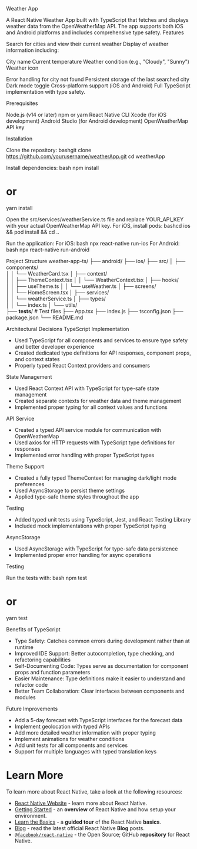 Weather App

A React Native Weather App built with TypeScript that fetches and displays weather data from the OpenWeatherMap API. The app supports both iOS and Android platforms and includes comprehensive type safety.
Features

Search for cities and view their current weather
Display of weather information including:

City name
Current temperature
Weather condition (e.g., "Cloudy", "Sunny")
Weather icon


Error handling for city not found
Persistent storage of the last searched city
Dark mode toggle
Cross-platform support (iOS and Android)
Full TypeScript implementation with type safety.

Prerequisites

Node.js (v14 or later)
npm or yarn
React Native CLI
Xcode (for iOS development)
Android Studio (for Android development)
OpenWeatherMap API key

Installation

Clone the repository:
bashgit clone https://github.com/yourusername/weatherApp.git
cd weatherApp

Install dependencies:
bash npm install
# or
yarn install

Open the src/services/weatherService.ts file and replace YOUR_API_KEY with your actual OpenWeatherMap API key.
For iOS, install pods:
bashcd ios && pod install && cd ..

Run the application:
For iOS:
bash npx react-native run-ios
For Android:
bash npx react-native run-android

Project Structure
weather-app-ts/
├── android/
├── ios/
├── src/
│   ├── components/   
│   │   └── WeatherCard.tsx
│   ├── context/      
│   │   ├── ThemeContext.tsx
│   │   └── WeatherContext.tsx
│   ├── hooks/        
│   │   ├── useTheme.ts
│   │   └── useWeather.ts
│   ├── screens/      
│   │   └── HomeScreen.tsx
│   ├── services/     
│   │   └── weatherService.ts
│   ├── types/       
│   │   └── index.ts
│   └── utils/        
├── __tests__/        # Test files
├── App.tsx
├── index.js
├── tsconfig.json
├── package.json
└── README.md

Architectural Decisions
TypeScript Implementation

- Used TypeScript for all components and services to ensure type safety and better developer experience
- Created dedicated type definitions for API responses, component props, and context states
- Properly typed React Context providers and consumers

State Management

- Used React Context API with TypeScript for type-safe state management
- Created separate contexts for weather data and theme management
- Implemented proper typing for all context values and functions

API Service

- Created a typed API service module for communication with OpenWeatherMap
- Used axios for HTTP requests with TypeScript type definitions for responses
- Implemented error handling with proper TypeScript types

Theme Support

- Created a fully typed ThemeContext for managing dark/light mode preferences
- Used AsyncStorage to persist theme settings
- Applied type-safe theme styles throughout the app

Testing

- Added typed unit tests using TypeScript, Jest, and React Testing Library
- Included mock implementations with proper TypeScript typing

AsyncStorage

- Used AsyncStorage with TypeScript for type-safe data persistence
- Implemented proper error handling for async operations

Testing

Run the tests with:
bash npm test
# or
yarn test

Benefits of TypeScript

- Type Safety: Catches common errors during development rather than at runtime
- Improved IDE Support: Better autocompletion, type checking, and refactoring capabilities
- Self-Documenting Code: Types serve as documentation for component props and function parameters
- Easier Maintenance: Type definitions make it easier to understand and refactor code
- Better Team Collaboration: Clear interfaces between components and modules

Future Improvements

- Add a 5-day forecast with TypeScript interfaces for the forecast data
- Implement geolocation with typed APIs
- Add more detailed weather information with proper typing
- Implement animations for weather conditions
- Add unit tests for all components and services
- Support for multiple languages with typed translation keys

# Learn More
To learn more about React Native, take a look at the following resources:

- [React Native Website](https://reactnative.dev) - learn more about React Native.
- [Getting Started](https://reactnative.dev/docs/environment-setup) - an **overview** of React Native and how setup your environment.
- [Learn the Basics](https://reactnative.dev/docs/getting-started) - a **guided tour** of the React Native **basics**.
- [Blog](https://reactnative.dev/blog) - read the latest official React Native **Blog** posts.
- [`@facebook/react-native`](https://github.com/facebook/react-native) - the Open Source; GitHub **repository** for React Native.
